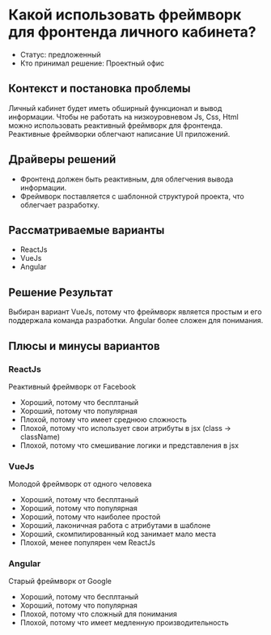 # Какой использовать фреймворк для фронтенда личного кабинета?

* Статус: предложенный
* Кто принимал решение: Проектный офис

## Контекст и постановка проблемы

Личный кабинет будет иметь обширный функционал и вывод информации. Чтобы не работать на низкоуровневом Js, Css, Html можно использовать реактивный фреймворк для фронтенда. Реактивные фреймворки облегчают написание UI приложений.

## Драйверы решений

* Фронтенд должен быть реактивным, для облегчения вывода информации.
* Фреймворк поставляется с шаблонной структурой проекта, что облегчает разработку.

## Рассматриваемые варианты

* ReactJs
* VueJs
* Angular

## Решение Результат

Выбиран вариант VueJs, потому что фреймворк является простым и его поддержала команда разработки. Angular более сложен для понимания.

## Плюсы и минусы вариантов

### ReactJs

Реактивный фреймворк от Facebook

* Хороший, потому что бесплтаный
* Хороший, потому что популярная
* Плохой, потому что имеет среднюю сложность
* Плохой, потому что использует свои атрибуты в jsx (class -> className)
* Плохой, потому что смешивание логики и представления в jsx

### VueJs

Молодой фреймворк от одного человека

* Хороший, потому что бесплтаный
* Хороший, потому что популярная
* Хороший, потому что наиболее простой
* Хороший, лаконичная работа с атрибутами в шаблоне
* Хороший, скомпилированный код занимает мало места
* Плохой, менее популярен чем ReactJs

### Angular

Старый фреймворк от Google

* Хороший, потому что бесплтаный
* Хороший, потому что популярная
* Плохой, потому что сложный для понимания
* Плохой, потому что имеет медленную производительность
